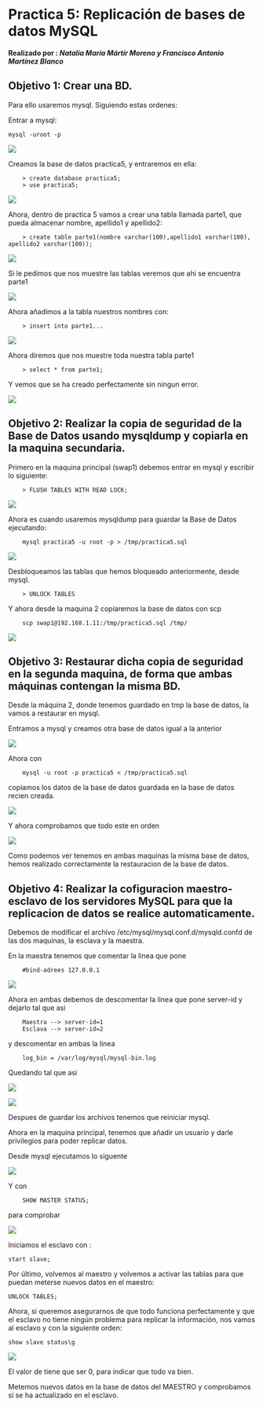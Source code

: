 # Practica 5: Replicación de bases de datos MySQL
  
**Realizado por : _Natalia María Mártir Moreno y Francisco Antonio Martínez Blanco_**

## Objetivo 1: Crear una BD.

Para ello usaremos mysql. Siguiendo estas ordenes:
	
Entrar a mysql:

	mysql -uroot -p

![](https://github.com/natalia2911/SWAP_1718/blob/master/Practicas/P5/Imagenes/Foto5.1.png)  

Creamos la base de datos practica5, y entraremos en ella:
	
		> create database practica5;
		> use practica5;
		
![](https://github.com/natalia2911/SWAP_1718/blob/master/Practicas/P5/Imagenes/Foto5.2.png) 

Ahora, dentro de practica 5 vamos a crear una tabla llamada parte1, que pueda almacenar nombre, apellido1 y apellido2:

		> create table parte1(nombre varchar(100),apellido1 varchar(100), apellido2 varchar(100));
		
![](https://github.com/natalia2911/SWAP_1718/blob/master/Practicas/P5/Imagenes/Foto5.3.png) 

Si le pedimos que nos muestre las tablas veremos que ahi se encuentra parte1

![](https://github.com/natalia2911/SWAP_1718/blob/master/Practicas/P5/Imagenes/Foto5.4.png) 

Ahora añadimos a la tabla nuestros nombres con: 

		> insert into parte1...
		
![](https://github.com/natalia2911/SWAP_1718/blob/master/Practicas/P5/Imagenes/Foto5.5.png) 

Ahora diremos que nos muestre toda nuestra tabla parte1

		
		> select * from parte1;
		
Y vemos que se ha creado perfectamente sin ningun error.

![](https://github.com/natalia2911/SWAP_1718/blob/master/Practicas/P5/Imagenes/Foto5.6.png) 

## Objetivo 2: Realizar la copia de seguridad de la Base de Datos usando mysqldump y copiarla en la maquina secundaria.

Primero en la maquina principal (swap1) debemos entrar en mysql y escribir lo siguiente: 
		
		> FLUSH TABLES WITH READ LOCK;
		
![](https://github.com/natalia2911/SWAP_1718/blob/master/Practicas/P5/Imagenes/Foto5.7.png) 

Ahora es cuando usaremos mysqldump para guardar la Base de Datos ejecutando:

		mysql practica5 -u root -p > /tmp/practica5.sql
		
![](https://github.com/natalia2911/SWAP_1718/blob/master/Practicas/P5/Imagenes/Foto5.8.png) 

Desbloqueamos las tablas que hemos bloqueado anteriormente, desde mysql.

		> UNLOCK TABLES
		
Y ahora desde la maquina 2 copiaremos la base de datos con scp

		scp swap1@192.168.1.11:/tmp/practica5.sql /tmp/
		
![](https://github.com/natalia2911/SWAP_1718/blob/master/Practicas/P5/Imagenes/Foto5.9.png) 

## Objetivo 3: Restaurar dicha copia de seguridad en la segunda maquina, de forma que ambas máquinas contengan la misma BD.

Desde la máquina 2, donde tenemos guardado en tmp la base de datos, la vamos a restaurar en mysql.

Entramos a mysql y creamos otra base de datos igual a la anterior

![](https://github.com/natalia2911/SWAP_1718/blob/master/Practicas/P5/Imagenes/Foto5.10.png) 

Ahora con
		
		mysql -u root -p practica5 < /tmp/practica5.sql
		
copiamos los datos de la base de datos guardada en la base de datos recien creada.

![](https://github.com/natalia2911/SWAP_1718/blob/master/Practicas/P5/Imagenes/Foto5.11.png) 

Y ahora comprobamos que todo este en orden

![](https://github.com/natalia2911/SWAP_1718/blob/master/Practicas/P5/Imagenes/Foto5.12.png) 

Como podemos ver tenemos en ambas maquinas la misma base de datos, hemos realizado correctamente la restauracion de la base de datos.

## Objetivo 4: Realizar la cofiguracion maestro-esclavo de los servidores MySQL para que la replicacion de datos se realice automaticamente.

Debemos de modificar el archivo /etc/mysql/mysql.conf.d/mysqld.confd de las dos maquinas, la esclava y la maestra.

En la maestra tenemos que comentar la linea que pone

		#bind-adrees 127.0.0.1
		
![](https://github.com/natalia2911/SWAP_1718/blob/master/Practicas/P5/Imagenes/Foto5.13.png) 

Ahora en ambas debemos de descomentar la linea que pone server-id y dejarlo tal que asi

		Maestra --> server-id=1
		Esclava --> server-id=2
y descomentar en ambas la linea 
		
		log_bin = /var/log/mysql/mysql-bin.log
		
Quedando tal que asi

![](https://github.com/natalia2911/SWAP_1718/blob/master/Practicas/P5/Imagenes/Foto5.14.png) 

![](https://github.com/natalia2911/SWAP_1718/blob/master/Practicas/P5/Imagenes/Foto5.15.png) 

Despues de guardar los archivos tenemos que reiniciar mysql.

Ahora en la maquina principal, tenemos que añadir un usuario y darle privilegios para poder replicar datos.

Desde mysql ejecutamos lo siguente

![](https://github.com/natalia2911/SWAP_1718/blob/master/Practicas/P5/Imagenes/Foto5.16.png) 

Y con 

		SHOW MASTER STATUS;
		
para comprobar

![](https://github.com/natalia2911/SWAP_1718/blob/master/Practicas/P5/Imagenes/Foto5.17.png) 



Iniciamos el esclavo con :

    start slave;

Por último, volvemos al maestro y volvemos a activar las tablas para que puedan meterse nuevos datos en el maestro:

    UNLOCK TABLES;

Ahora, si queremos asegurarnos de que todo funciona perfectamente y que el esclavo no tiene ningún problema para replicar la información, nos vamos al esclavo y con la siguiente orden:

    show slave status\g


![](https://github.com/natalia2911/SWAP_1718/blob/master/Practicas/P5/Imagenes/Foto5.18.png) 

El valor de tiene que ser 0, para indicar que todo va bien.

Metemos nuevos datos en la base de datos del MAESTRO y comprobamos si se ha actualizado en el esclavo.


